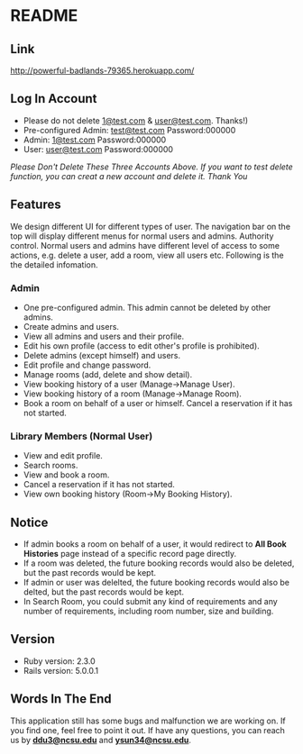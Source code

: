# README
## Link
http://powerful-badlands-79365.herokuapp.com/
## Log In Account 
* Please do not delete 1@test.com & user@test.com. Thanks!)
* Pre-configured Admin:
  test@test.com
  Password:000000
* Admin:
  1@test.com 
  Password:000000
* User:
  user@test.com
  Password:000000

*Please Don't Delete These Three Accounts Above. If you want to test delete function, you can creat a new account and delete it. Thank You*
## Features
We design different UI for different types of user. The navigation bar on the top will display different menus for normal users and admins.
Authority control. Normal users and admins have different level of access to some actions, e.g. delete a user, add a room, view all users etc.
Following is the the detailed infomation.
### Admin
* One pre-configured admin. This admin cannot be deleted by other admins.
* Create admins and users.
* View all admins and users and their profile.
* Edit his own profile (access to edit other's profile is prohibited).
* Delete admins (except himself) and users.
* Edit profile and change password.
* Manage rooms (add, delete and show detail).
* View booking history of a user (Manage->Manage User).
* View booking history of a room (Manage->Manage Room).
* Book a room on behalf of a user or himself. Cancel a reservation if it has not started.

### Library Members (Normal User)
* View and edit profile.
* Search rooms.
* View and book a room.
* Cancel a reservation if it has not started.
* View own booking history (Room->My Booking History).

## Notice
* If admin books a room on behalf of a user, it would redirect to **All Book Histories** page instead of a specific record page directly.
* If a room was deleted, the future booking records would also be deleted, but the past records would be kept.
* If admin or user was delelted, the future booking records would also be delted, but the past records would be kept.
* In Search Room, you could submit any kind of requirements and any number of requirements, including room number, size and building.

## Version
* Ruby version: 2.3.0
* Rails version: 5.0.0.1

## Words In The End
This application still has some bugs and malfunction we are working on. If you find one, feel free to point it out.
If have any questions, you can reach us by **ddu3@ncsu.edu** and **ysun34@ncsu.edu**.
